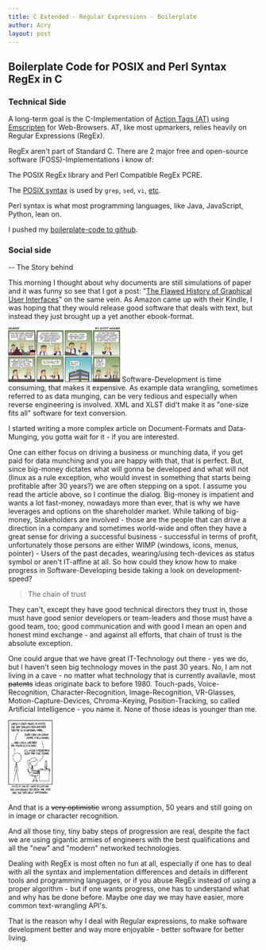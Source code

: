 ```yaml
---
title: C Extended - Regular Expressions - Boilerplate
author: Acry
layout: post
---
```


## Boilerplate Code for POSIX and Perl Syntax RegEx in C

### Technical Side

A long-term goal is the C-Implementation of [Action Tags (AT)](/action_tags.html) using [Emscripten](/2019/07/29/Emscripten_update.html) for Web-Browsers. AT, like most upmarkers, relies heavily on Regular Expressions  (RegEx).

RegEx aren't part of Standard C. There are 2 major free and open-source software (FOSS)-Implementations i know of:

The POSIX RegEx library and Perl Compatible RegEx PCRE.

The [POSIX syntax](https://www.regular-expressions.info/posix.html) is used by `grep`, `sed`, `vi`, [etc](https://www.regular-expressions.info/gnu.html).

Perl syntax is what most programming languages, like Java, JavaScript, Python, lean on. 

I pushed my [boilerplate-code to github](https://github.com/Acry/C-RegEx).


### Social side

-- The Story behind



This morning I thought about why documents are still simulations of paper and it was funny so see that I got a post: "[The Flawed History of Graphical User Interfaces](https://medium.com/s/story/lets-pretend-this-never-happened-8abf0bc9648c)" on the same vein. As Amazon came up with their Kindle, I was hoping that they would release good software that deals with text, but instead they just brought up a yet another ebook-format.

<a href="/assets/images/dt141012.jpg"><img src="/assets/images/dt141012.jpg" style="width:225px; height:110px" title="dilbert" alt="dilbert"></a>
Software-Development is time consuming, that makes it expensive. As example data wrangling, sometimes referred to as data munging, can be very tedious and especially when reverse engineering is involved. XML and XLST did't make it as "one-size fits all" software for text conversion.

I started writing a more complex article on Document-Formats and Data-Munging, you gotta wait for it - if you are interested.

One can either focus on driving a business or munching data, if you get paid for data munching and you are happy with that, that is perfect. But, since big-money dictates what will gonna be developed and what will not (linux as a rule exception, who would invest in something that starts being profitable after 30 years?) we are often stepping on a spot. I assume you read the article above, so I continue the dialog. Big-money is impatient and wants a lot fast-money, nowadays more than ever, that is why we have leverages and options on the shareholder market. While talking of big-money, Stakeholders are involved - those are the people that can drive a direction in a company and sometimes world-wide and often they have a great sense for driving a successful business - successful in terms of profit, unfortunately those persons are either WIMP (windows, icons, menus, pointer) - Users of the past decades, wearing/using tech-devices as status symbol or aren't IT-affine at all. So how could they know how to make progress in Software-Developing beside taking a look on development-speed?

> The chain of trust

They can't, except they have good technical directors they trust in, those must have good senior developers or team-leaders and those must have a good team, too; good communication and with good I mean an open and honest mind exchange - and against all efforts, that chain of trust is the absolute exception.

One could argue that we have great IT-Technology out there - yes we do, but I haven't seen big technology moves in the past 30 years. No, I am not living in a cave - no matter what technology that is currently availavle, most ~~patents~~ ideas originate back to before 1980. Touch-pads, Voice-Recognition, Character-Recognition, Image-Recognition, VR-Glasses, Motion-Capture-Devices, Chroma-Keying, Position-Tracking, so called Artificial Intelligence - you name it. None of those ideas is younger than me.

<a href="/assets/images/tasks.png"><img src="/assets/images/tasks.png" style="width:89px; height:150px" title="xkcd.com/1425/" alt="xkcd.com/1425/"></a>

And that is a ~~very optimistic~~ wrong assumption, 50 years and still going on in image or character recognition.

And all those tiny, tiny baby steps of progression are real, despite the fact we are using gigantic armies of engineers with the best qualifications and all the "new" and "modern" networked technologies.

Dealing with RegEx is most often no fun at all, especially if one has to deal with all the syntax and implementation differences and details in different tools and programming languages, or if you abuse RegEx instead of using a proper algorithm - but if one wants progress, one has to understand what and why has be done before. Maybe one day we may have easier, more common text-wrangling API's.

That is the reason why I deal with Regular expressions, to make software development better and way more enjoyable - better software for better living.
